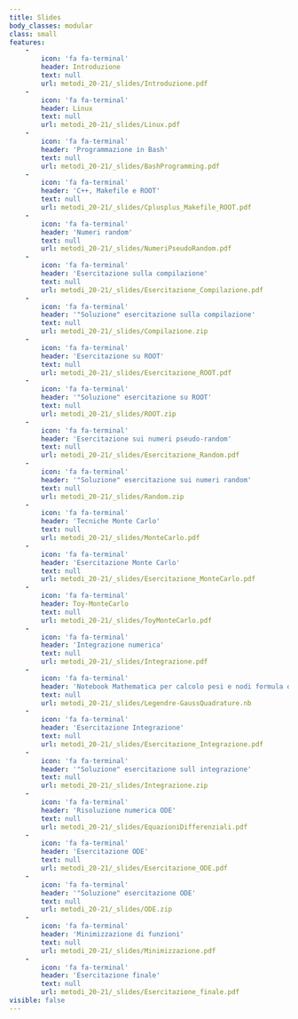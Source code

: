 ```yaml
---
title: Slides
body_classes: modular
class: small
features:
    -
        icon: 'fa fa-terminal'
        header: Introduzione
        text: null
        url: metodi_20-21/_slides/Introduzione.pdf
    -
        icon: 'fa fa-terminal'
        header: Linux
        text: null
        url: metodi_20-21/_slides/Linux.pdf
    -
        icon: 'fa fa-terminal'
        header: 'Programmazione in Bash'
        text: null
        url: metodi_20-21/_slides/BashProgramming.pdf
    -
        icon: 'fa fa-terminal'
        header: 'C++, Makefile e ROOT'
        text: null
        url: metodi_20-21/_slides/Cplusplus_Makefile_ROOT.pdf
    -
        icon: 'fa fa-terminal'
        header: 'Numeri random'
        text: null
        url: metodi_20-21/_slides/NumeriPseudoRandom.pdf
    -
        icon: 'fa fa-terminal'
        header: 'Esercitazione sulla compilazione'
        text: null
        url: metodi_20-21/_slides/Esercitazione_Compilazione.pdf
    -
        icon: 'fa fa-terminal'
        header: '"Soluzione" esercitazione sulla compilazione'
        text: null
        url: metodi_20-21/_slides/Compilazione.zip
    -
        icon: 'fa fa-terminal'
        header: 'Esercitazione su ROOT'
        text: null
        url: metodi_20-21/_slides/Esercitazione_ROOT.pdf
    -
        icon: 'fa fa-terminal'
        header: '"Soluzione" esercitazione su ROOT'
        text: null
        url: metodi_20-21/_slides/ROOT.zip
    -
        icon: 'fa fa-terminal'
        header: 'Esercitazione sui numeri pseudo-random'
        text: null
        url: metodi_20-21/_slides/Esercitazione_Random.pdf
    -
        icon: 'fa fa-terminal'
        header: '"Soluzione" esercitazione sui numeri random'
        text: null
        url: metodi_20-21/_slides/Random.zip
    -
        icon: 'fa fa-terminal'
        header: 'Tecniche Monte Carlo'
        text: null
        url: metodi_20-21/_slides/MonteCarlo.pdf
    -
        icon: 'fa fa-terminal'
        header: 'Esercitazione Monte Carlo'
        text: null
        url: metodi_20-21/_slides/Esercitazione_MonteCarlo.pdf
    -
        icon: 'fa fa-terminal'
        header: Toy-MonteCarlo
        text: null
        url: metodi_20-21/_slides/ToyMonteCarlo.pdf
    -
        icon: 'fa fa-terminal'
        header: 'Integrazione numerica'
        text: null
        url: metodi_20-21/_slides/Integrazione.pdf
    -
        icon: 'fa fa-terminal'
        header: 'Notebook Mathematica per calcolo pesi e nodi formula di Gauss'
        text: null
        url: metodi_20-21/_slides/Legendre-GaussQuadrature.nb
    -
        icon: 'fa fa-terminal'
        header: 'Esercitazione Integrazione'
        text: null
        url: metodi_20-21/_slides/Esercitazione_Integrazione.pdf
    -
        icon: 'fa fa-terminal'
        header: '"Soluzione" esercitazione sull integrazione'
        text: null
        url: metodi_20-21/_slides/Integrazione.zip
    -
        icon: 'fa fa-terminal'
        header: 'Risoluzione numerica ODE'
        text: null
        url: metodi_20-21/_slides/EquazioniDifferenziali.pdf
    -
        icon: 'fa fa-terminal'
        header: 'Esercitazione ODE'
        text: null
        url: metodi_20-21/_slides/Esercitazione_ODE.pdf
    -
        icon: 'fa fa-terminal'
        header: '"Soluzione" esercitazione ODE'
        text: null
        url: metodi_20-21/_slides/ODE.zip
    -
        icon: 'fa fa-terminal'
        header: 'Minimizzazione di funzioni'
        text: null
        url: metodi_20-21/_slides/Minimizzazione.pdf
    -
        icon: 'fa fa-terminal'
        header: 'Esercitazione finale'
        text: null
        url: metodi_20-21/_slides/Esercitazione_finale.pdf
visible: false
---
```


